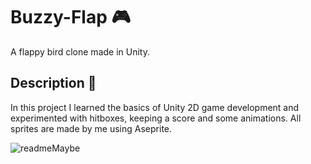# Buzzy-Flap 🎮
 A flappy bird clone made in Unity.

## Description 📄
 In this project I learned the basics of Unity 2D game development and experimented with hitboxes, keeping a score and some animations.
 All sprites are made by me using Aseprite.
 
![readmeMaybe](https://github.com/user-attachments/assets/150b8679-b1d4-4f49-b1af-7bbfbc559d53)
